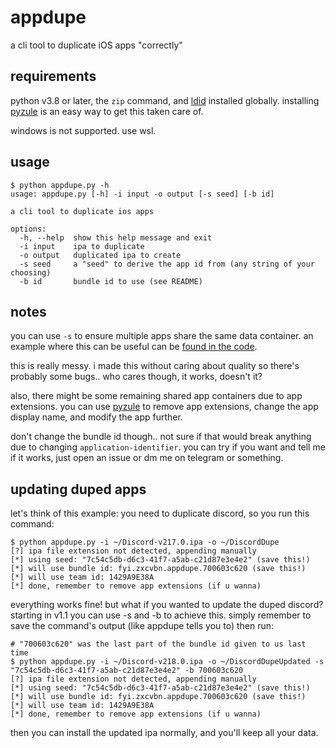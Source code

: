 # appdupe
a cli tool to duplicate iOS apps "correctly"

## requirements
python v3.8 or later, the `zip` command, and [ldid](https://github.com/ProcursusTeam/ldid) installed globally. installing [pyzule](https://github.com/asdfzxcvbn/pyzule) is an easy way to get this taken care of.

windows is not supported. use wsl.

## usage
```shell
$ python appdupe.py -h
usage: appdupe.py [-h] -i input -o output [-s seed] [-b id]

a cli tool to duplicate ios apps

options:
  -h, --help  show this help message and exit
  -i input    ipa to duplicate
  -o output   duplicated ipa to create
  -s seed     a "seed" to derive the app id from (any string of your choosing)
  -b id       bundle id to use (see README)
```

## notes
you can use `-s` to ensure multiple apps share the same data container. an example where this can be useful can be [found in the code](https://github.com/asdfzxcvbn/appdupe/blob/d6711fde846ea9c9be3d133b2b82299fa3675d04/appdupe.py#L45).

this is really messy. i made this without caring about quality so there's probably some bugs.. who cares though, it works, doesn't it?

also, there might be some remaining shared app containers due to app extensions. you can use [pyzule](https://github.com/asdfzxcvbn/pyzule) to remove app extensions, change the app display name, and modify the app further.

don't change the bundle id though.. not sure if that would break anything due to changing `application-identifier`. you can try if you want and tell me if it works, just open an issue or dm me on telegram or something.

## updating duped apps
let's think of this example: you need to duplicate discord, so you run this command:

```shell
$ python appdupe.py -i ~/Discord-v217.0.ipa -o ~/DiscordDupe
[?] ipa file extension not detected, appending manually
[*] using seed: "7c54c5db-d6c3-41f7-a5ab-c21d87e3e4e2" (save this!)
[*] will use bundle id: fyi.zxcvbn.appdupe.700603c620 (save this!)
[*] will use team id: 1429A9E38A
[*] done, remember to remove app extensions (if u wanna)
```

everything works fine! but what if you wanted to update the duped discord? starting in v1.1 you can use -s and -b to achieve this. simply remember to save the command's output (like appdupe tells you to) then run:

```shell
# "700603c620" was the last part of the bundle id given to us last time
$ python appdupe.py -i ~/Discord-v218.0.ipa -o ~/DiscordDupeUpdated -s "7c54c5db-d6c3-41f7-a5ab-c21d87e3e4e2" -b 700603c620
[?] ipa file extension not detected, appending manually
[*] using seed: "7c54c5db-d6c3-41f7-a5ab-c21d87e3e4e2" (save this!)
[*] will use bundle id: fyi.zxcvbn.appdupe.700603c620 (save this!)
[*] will use team id: 1429A9E38A
[*] done, remember to remove app extensions (if u wanna)
```

then you can install the updated ipa normally, and you'll keep all your data.
